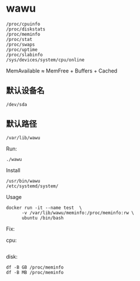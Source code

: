 # wawu

```shell
/proc/cpuinfo
/proc/diskstats
/proc/meminfo
/proc/stat
/proc/swaps
/proc/uptime
/proc/slabinfo
/sys/devices/system/cpu/online
```

MemAvailable ≈ MemFree + Buffers + Cached


## 默认设备名
`/dev/sda`

## 默认路径
`/var/lib/wawu`

Run:

```shell
./wawu
```

Install
```shell
/usr/bin/wawu
/etc/systemd/system/
```

Usage
```shell
docker run -it --name test  \
      -v /var/lib/wawu/meminfo:/proc/meminfo:rw \
      ubuntu /bin/bash
```

Fix:

cpu:
```shell

```

disk:

```shell
df -B GB /proc/meminfo
df -B MB /proc/meminfo
```
